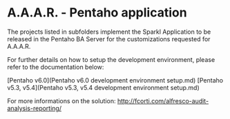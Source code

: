 A.A.A.R. - Pentaho application
===

The projects listed in subfolders implement the Sparkl Application to be released in the Pentaho BA Server for the customizations requested for A.A.A.R.

For further details on how to setup the development environment, please refer to the documentation below:

[Pentaho v6.0](Pentaho v6.0 development environment setup.md)
[Pentaho v5.3, v5.4](Pentaho v5.3, v5.4 development environment setup.md)

For more informations on the solution:
http://fcorti.com/alfresco-audit-analysis-reporting/
